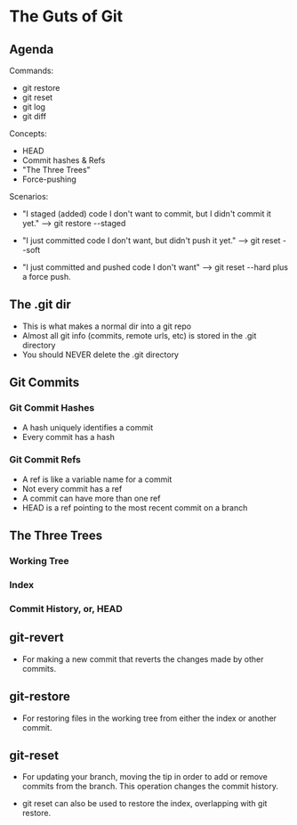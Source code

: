 # The Guts of Git

## Agenda

Commands:

- git restore
- git reset
- git log
- git diff

Concepts:

- HEAD
- Commit hashes & Refs
- "The Three Trees"
- Force-pushing

Scenarios:

- "I staged (added) code I don't want to commit, but I didn't commit it yet." --> git restore --staged

- "I just committed code I don't want, but didn't push it yet." --> git reset --soft

- "I just committed and pushed code I don't want" --> git reset --hard plus a force push.

## The .git dir

- This is what makes a normal dir into a git repo
- Almost all git info (commits, remote urls, etc) is stored in the .git directory
- You should NEVER delete the .git directory

## Git Commits

### Git Commit Hashes

- A hash uniquely identifies a commit
- Every commit has a hash

### Git Commit Refs

- A ref is like a variable name for a commit
- Not every commit has a ref
- A commit can have more than one ref
- HEAD is a ref pointing to the most recent commit on a branch

## The Three Trees 

### Working Tree

### Index

### Commit History, or, HEAD


## git-revert

- For making a new commit that reverts the changes made by other commits.

## git-restore

- For restoring files in the working tree from either the index or another commit.

## git-reset

- For updating your branch, moving the tip in order to add or remove commits from the branch. This operation changes the commit history.

- git reset can also be used to restore the index, overlapping with git restore.
